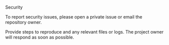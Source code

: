 Security

To report security issues, please open a private issue or email the repository owner.

Provide steps to reproduce and any relevant files or logs. The project owner will respond as soon as possible.
